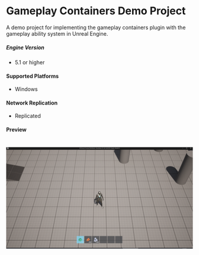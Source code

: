 # Gameplay Containers Demo Project

A demo project for implementing the gameplay containers plugin with the gameplay ability system in Unreal Engine.
 
##### Engine Version
+ 5.1 or higher

#### Supported Platforms
+ Windows

#### Network Replication
+ Replicated

#### Preview
# ![](/Docs/01.png)
